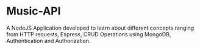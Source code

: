 # Music-API
A NodeJS Application developed to learn about different concepts ranging from HTTP requests, Express, CRUD Operations using MongoDB, Authentication and Authorization.
